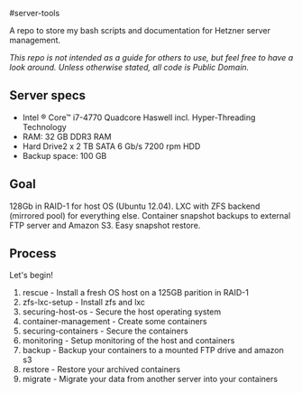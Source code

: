 #server-tools

A repo to store my bash scripts and documentation for Hetzner server management. 

*This repo is not intended as a guide for others to use, but feel free to have a look around. Unless otherwise stated, all code is Public Domain.*

## Server specs

* Intel ® Core™ i7-4770 Quadcore Haswell incl. Hyper-Threading Technology
* RAM: 32 GB DDR3 RAM
* Hard Drive2 x 2 TB SATA 6 Gb/s 7200 rpm HDD
* Backup space: 100 GB

## Goal

128Gb in RAID-1 for host OS (Ubuntu 12.04). LXC with ZFS backend (mirrored pool) for everything else. Container snapshot backups to external FTP server and Amazon S3. Easy snapshot restore.

## Process

Let's begin!

1. rescue - Install a fresh OS host on a 125GB parition in RAID-1
2. zfs-lxc-setup - Install zfs and lxc
3. securing-host-os - Secure the host operating system
3. container-management - Create some containers
4. securing-containers - Secure the containers
5. monitoring - Setup monitoring of the host and containers
6. backup - Backup your containers to a mounted FTP drive and amazon s3
7. restore - Restore your archived containers
8. migrate - Migrate your data from another server into your containers

